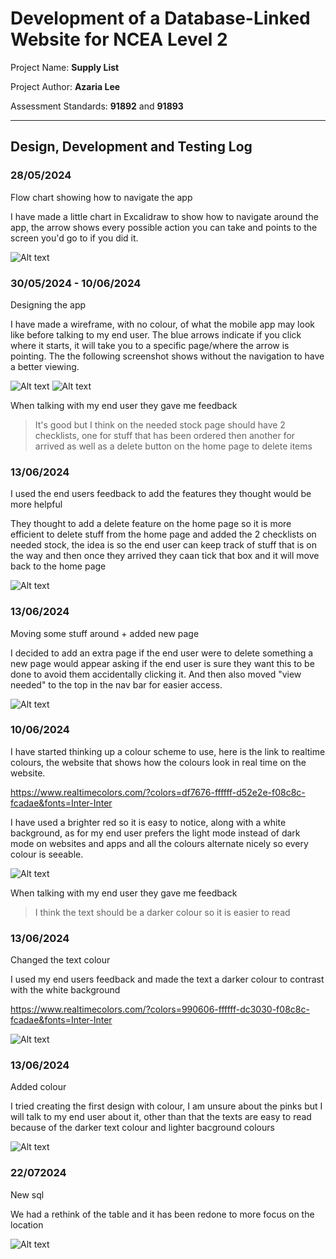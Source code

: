 # Development of a Database-Linked Website for NCEA Level 2

Project Name: **Supply List**

Project Author: **Azaria Lee**

Assessment Standards: **91892** and **91893**


-------------------------------------------------

## Design, Development and Testing Log

### 28/05/2024

Flow chart showing how to navigate the app

I have made a little chart in Excalidraw to show how to navigate around the app, the arrow shows every possible action you can take and points to the screen you'd go to if you did it.

![Alt text](images/flowchart.png)

### 30/05/2024 - 10/06/2024

Designing the app

I have made a wireframe, with no colour, of what the mobile app may look like before talking to my end user. The blue arrows indicate if you click where it starts, it will take you to a specific page/where the arrow is pointing. The the following screenshot shows without the navigation to have a better viewing.

![Alt text](images/supplylist_v1_flow.png)
![Alt text](images/supplylist_v1.png)

When talking with my end user they gave me feedback
> It's good but I think on the needed stock page should have 2 checklists, one for stuff that has been ordered then another for arrived as well as a delete button on the home page to delete items

### 13/06/2024

I used the end users feedback to add the features they thought would be more helpful

They thought to add a delete feature on the home page so it is more efficient to delete stuff from the home page and added the 2 checklists on needed stock, the idea is so the end user can keep track of stuff that is on the way and then once they arrived they caan tick that box and it will move back to the home page

![Alt text](images/supplylist_v2.png)

### 13/06/2024

Moving some stuff around + added new page

I decided to add an extra page if the end user were to delete something a new page would appear asking if the end user is sure they want this to be done to avoid them accidentally clicking it. And then also moved "view needed" to the top in the nav bar for easier access.

![Alt text](images/supplylist_v3.png)

### 10/06/2024

I have started thinking up a colour scheme to use, here is the link to realtime colours, the website that shows how the colours look in real time on the website.

https://www.realtimecolors.com/?colors=df7676-ffffff-d52e2e-f08c8c-fcadae&fonts=Inter-Inter

I have used a brighter red so it is easy to notice, along with a white background, as for my end user prefers the light mode instead of dark mode on websites and apps and all the colours alternate nicely so every colour is seeable.

![Alt text](images/colours.png)

When talking with my end user they gave me feedback
> I think the text should be a darker colour so it is easier to read

### 13/06/2024

Changed the text colour

I used my end users feedback and made the text a darker colour to contrast with the white background

https://www.realtimecolors.com/?colors=990606-ffffff-dc3030-f08c8c-fcadae&fonts=Inter-Inter

![Alt text](images/colours_v2.png)

### 13/06/2024

Added colour

I tried creating the first design with colour, I am unsure about the pinks but I will talk to my end user about it, other than that the texts are easy to read because of the darker text colour and lighter bacground colours

![Alt text](images/supplylist_colour_v1.png)

### 22/072024

New sql

We had a rethink of the table and it has been redone to more focus on the location

![Alt text](images/sql_final.png)